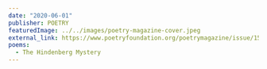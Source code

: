 ```yaml
---
date: "2020-06-01"
publisher: POETRY
featuredImage: ../../images/poetry-magazine-cover.jpeg
external_link: https://www.poetryfoundation.org/poetrymagazine/issue/155204/february-2021
poems: 
  - The Hindenberg Mystery
---
```

